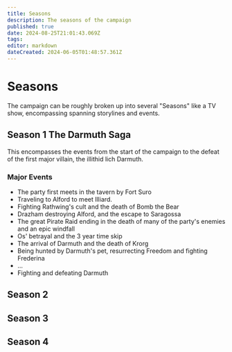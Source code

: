 ```yaml
---
title: Seasons
description: The seasons of the campaign
published: true
date: 2024-08-25T21:01:43.069Z
tags: 
editor: markdown
dateCreated: 2024-06-05T01:48:57.361Z
---
```


# Seasons
The campaign can be roughly broken up into several "Seasons" like a TV show, encompassing spanning storylines and events.


## Season 1 The Darmuth Saga
This encompasses the events from the start of the campaign to the defeat of the first major villain, the illithid lich Darmuth.

### Major Events
- The party first meets in the tavern by Fort Suro
- Traveling to Alford to meet Illiard.
- Fighting Rathwing's cult and the death of Bomb the Bear
- Drazham destroying Alford, and the escape to Saragossa
- The great Pirate Raid ending in the death of many of the party's enemies and an epic windfall
- Os' betrayal and the 3 year time skip
- The arrival of Darmuth and the death of Krorg
- Being hunted by Darmuth's pet, resurrecting Freedom and fighting Frederina
- ...
- Fighting and defeating Darmuth

## Season 2

## Season 3

## Season 4